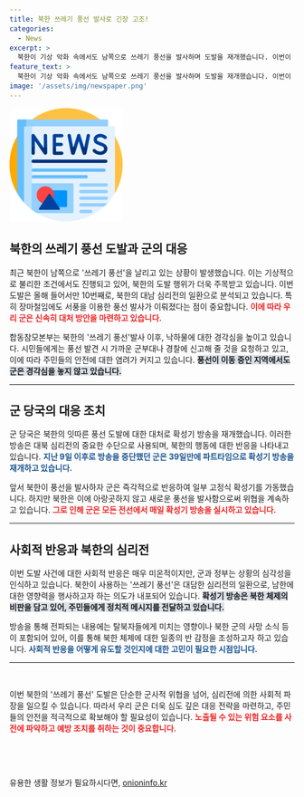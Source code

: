 ```yaml
---
title: 북한 쓰레기 풍선 발사로 긴장 고조!
categories:
  - News
excerpt: >
  북한이 기상 악화 속에서도 남쪽으로 쓰레기 풍선을 발사하며 도발을 재개했습니다. 이번이 올해 10번째 사건으로, 군 당국은 확성기 방송을 확대해 북한 체제를 비판하고 있습니다. 긴장감이 고조되는 상황에서 추가 대응이 검토되고 있습니다.
feature_text: >
  북한이 기상 악화 속에서도 남쪽으로 쓰레기 풍선을 발사하며 도발을 재개했습니다. 이번이 올해 10번째 사건으로, 군 당국은 확성기 방송을 확대해 북한 체제를 비판하고 있습니다. 긴장감이 고조되는 상황에서 추가 대응이 검토되고 있습니다.
image: '/assets/img/newspaper.png'
---
```


<p><img src="/assets/img/newspaper.png" alt="kimp 속보" /></p>

<p><!DOCTYPE html>
<html lang="ko">
<head>
    <meta charset="UTF-8">
    <meta name="viewport" content="width=device-width, initial-scale=1.0">
    <title>북한의 쓰레기 풍선 도발과 군의 대응</title>
</head>
<body></p>

<h2 data-ke-size="size26">북한의 쓰레기 풍선 도발과 군의 대응</h2>

<p data-ke-size="size16">최근 북한이 남쪽으로 '쓰레기 풍선'을 날리고 있는 상황이 발생했습니다. 이는 기상적으로 불리한 조건에서도 진행되고 있어, 북한의 도발 행위가 더욱 주목받고 있습니다. 이번 도발은 올해 들어서만 10번째로, 북한의 대남 심리전의 일환으로 분석되고 있습니다. 특히 장마철임에도 서풍을 이용한 풍선 발사가 이뤄졌다는 점이 중요합니다. <b><span style="color: #ee2323;">이에 따라 우리 군은 신속히 대처 방안을 마련하고 있습니다.</span></b></p>

<p data-ke-size="size16">합동참모본부는 북한의 '쓰레기 풍선'발사 이후, 낙하물에 대한 경각심을 높이고 있습니다. 시민들에게는 풍선 발견 시 가까운 군부대나 경찰에 신고해 줄 것을 요청하고 있고, 이에 따라 주민들의 안전에 대한 염려가 커지고 있습니다. <b><span style="background-color: #21538527;">풍선이 이동 중인 지역에서도 군은 경각심을 놓지 않고 있습니다.</span></b></p>

<hr>

<h2 data-ke-size="size26">군 당국의 대응 조치</h2>

<p data-ke-size="size16">군 당국은 북한의 잇따른 풍선 도발에 대한 대처로 확성기 방송을 재개했습니다. 이러한 방송은 대북 심리전의 중요한 수단으로 사용되며, 북한의 행동에 대한 반응을 나타내고 있습니다. <b><span style="color: #1a5490;">지난 9일 이후로 방송을 중단했던 군은 39일만에 파트타임으로 확성기 방송을 재개하고 있습니다.</span></b></p>

<p data-ke-size="size16">앞서 북한이 풍선을 발사하자 군은 즉각적으로 반응하여 일부 고정식 확성기를 가동했습니다. 하지만 북한은 이에 아랑곳하지 않고 새로운 풍선을 발사함으로써 위협을 계속하고 있습니다. <b><span style="color: #ee2323;">그로 인해 군은 모든 전선에서 매일 확성기 방송을 실시하고 있습니다.</span></b></p>

<hr>

<h2 data-ke-size="size26">사회적 반응과 북한의 심리전</h2>

<p data-ke-size="size16">이번 도발 사건에 대한 사회적 반응은 매우 미온적이지만, 군과 정부는 상황의 심각성을 인식하고 있습니다. 북한이 사용하는 '쓰레기 풍선'은 대담한 심리전의 일환으로, 남한에 대한 영향력을 행사하고자 하는 의도가 내포되어 있습니다. <b><span style="background-color: #21538527;">확성기 방송은 북한 체제의 비판을 담고 있어, 주민들에게 정치적 메시지를 전달하고 있습니다.</span></b></p>

<p data-ke-size="size16">방송을 통해 전파되는 내용에는 탈북자들에게 미치는 영향이나 북한 군의 사망 소식 등이 포함되어 있어, 이를 통해 북한 체제에 대한 일종의 반 감정을 조성하고자 하고 있습니다. <b><span style="color: #1a5490;">사회적 반응을 어떻게 유도할 것인지에 대한 고민이 필요한 시점입니다.</span></b></p>

<hr>

<p data-ke-size="size16">&nbsp;</p>

<p data-ke-size="size16">이번 북한의 '쓰레기 풍선' 도발은 단순한 군사적 위협을 넘어, 심리전에 의한 사회적 파장을 일으킬 수 있습니다. 따라서 우리 군은 더욱 심도 깊은 대응 전략을 마련하고, 주민들의 안전을 적극적으로 확보해야 할 필요성이 있습니다. <b><span style="color: #ee2323;">노출될 수 있는 위험 요소를 사전에 파악하고 예방 조치를 취하는 것이 중요합니다.</span></b></p>

<p data-ke-size="size16">&nbsp;</p>

<p data-ke-size="size16">&nbsp;</p>

<p></body>
</html></p>
유용한 생활 정보가 필요하시다면, <a href="https://onioninfo.kr" rel="dofollow">onioninfo.kr</a>


